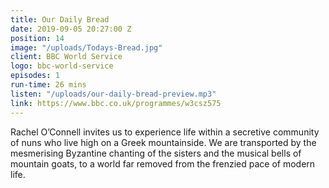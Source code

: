 ```yaml
---
title: Our Daily Bread
date: 2019-09-05 20:27:00 Z
position: 14
image: "/uploads/Todays-Bread.jpg"
client: BBC World Service
logo: bbc-world-service
episodes: 1
run-time: 26 mins
listen: "/uploads/our-daily-bread-preview.mp3"
link: https://www.bbc.co.uk/programmes/w3csz575
---
```


Rachel O’Connell invites us to experience life within a secretive community of nuns who live high on a Greek mountainside. We are transported by the mesmerising Byzantine chanting of the sisters and the musical bells of mountain goats, to a world far removed from the frenzied pace of modern life.